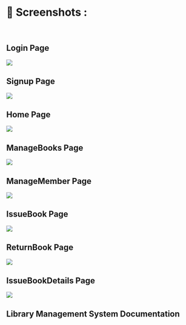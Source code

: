# 📱 Screenshots :
<br>
<h2>Login Page</h2>
<img src="https://github.com/ArshadMujawar/Library-Management-System/assets/111220924/073d3394-41c0-46f7-a19d-f3e81580e10a"> 
<h2>Signup Page</h2>
<img src="https://github.com/ArshadMujawar/Library-Management-System/assets/111220924/7f82d3eb-4be5-43ab-b63f-f0581ae81df1"> 
<h2>Home Page</h2>
<img src="https://github.com/ArshadMujawar/Library-Management-System/assets/111220924/a7f6fcde-a1d8-4a1f-975b-4527fe222585">
<h2>ManageBooks Page</h2>
<img src="https://github.com/ArshadMujawar/Library-Management-System/assets/111220924/865c87bb-205b-413b-80f2-16e8612578ca" >
<h2>ManageMember Page</h2>
<img src="https://github.com/ArshadMujawar/Library-Management-System/assets/111220924/40655dd7-3cc2-43a8-8893-867bcd721e9c" >
<h2>IssueBook Page</h2>
<img src="https://github.com/ArshadMujawar/Library-Management-System/assets/111220924/54791c66-b296-414f-8c4e-344ee568c621" >
<h2>ReturnBook Page</h2>
<img src="https://github.com/ArshadMujawar/Library-Management-System/assets/111220924/566c5e92-420d-48ac-b1b9-49b2b44b59a8" >
<h2>IssueBookDetails Page</h2>
<img src="https://github.com/ArshadMujawar/Library-Management-System/assets/111220924/100fa32f-6940-4359-b8bb-e476744cbb31" >
<h2>Library Management System Documentation</h2>

